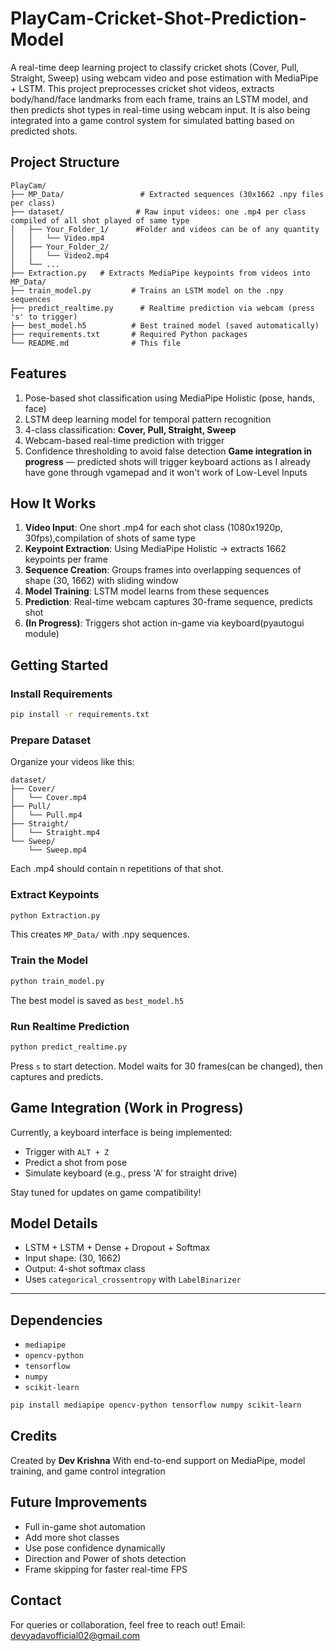# PlayCam-Cricket-Shot-Prediction-Model
A real-time deep learning project to classify cricket shots (Cover, Pull, Straight, Sweep) using webcam video and pose estimation with MediaPipe + LSTM.
This project preprocesses cricket shot videos, extracts body/hand/face landmarks from each frame, trains an LSTM model, and then predicts shot types in real-time using webcam input. It is also being integrated into a game control system for simulated batting based on predicted shots.
## Project Structure

```
PlayCam/
├── MP_Data/                 # Extracted sequences (30x1662 .npy files per class)
├── dataset/                # Raw input videos: one .mp4 per class compiled of all shot played of same type
│   ├── Your_Folder_1/      #Folder and videos can be of any quantity
│   │   └── Video.mp4
│   ├── Your_Folder_2/
│   │   └── Video2.mp4
│   └── ...
├── Extraction.py   # Extracts MediaPipe keypoints from videos into MP_Data/
├── train_model.py         # Trains an LSTM model on the .npy sequences
├── predict_realtime.py      # Realtime prediction via webcam (press 's' to trigger)
├── best_model.h5          # Best trained model (saved automatically)
├── requirements.txt       # Required Python packages
└── README.md              # This file
```
## Features
1. Pose-based shot classification using MediaPipe Holistic (pose, hands, face)
2. LSTM deep learning model for temporal pattern recognition
3. 4-class classification: **Cover, Pull, Straight, Sweep**
4. Webcam-based real-time prediction with trigger
5. Confidence thresholding to avoid false detection
**Game integration in progress** — predicted shots will trigger keyboard actions as I already have gone through vgamepad and it won't work of Low-Level Inputs

## How It Works

1. **Video Input**: One short .mp4 for each shot class (1080x1920p, 30fps),compilation of shots of same type
2. **Keypoint Extraction**: Using MediaPipe Holistic → extracts 1662 keypoints per frame
3. **Sequence Creation**: Groups frames into overlapping sequences of shape (30, 1662) with sliding window
4. **Model Training**: LSTM model learns from these sequences
5. **Prediction**: Real-time webcam captures 30-frame sequence, predicts shot
6. **(In Progress)**: Triggers shot action in-game via keyboard(pyautogui module)

## Getting Started

### Install Requirements

```bash
pip install -r requirements.txt
```

### Prepare Dataset

Organize your videos like this:

```
dataset/
├── Cover/
│   └── Cover.mp4
├── Pull/
│   └── Pull.mp4
├── Straight/
│   └── Straight.mp4
└── Sweep/
    └── Sweep.mp4
```

Each .mp4 should contain n repetitions of that shot.

### Extract Keypoints

```bash
python Extraction.py
```

This creates `MP_Data/` with .npy sequences.

### Train the Model

```bash
python train_model.py
```

The best model is saved as `best_model.h5`

### Run Realtime Prediction

```bash
python predict_realtime.py
```

Press `s` to start detection. Model waits for 30 frames(can be changed), then captures and predicts.

##  Game Integration (Work in Progress)

Currently, a keyboard interface is being implemented:

* Trigger with `ALT + Z`
* Predict a shot from pose
* Simulate keyboard (e.g., press 'A' for straight drive)

Stay tuned for updates on game compatibility!

## Model Details

* LSTM + LSTM + Dense + Dropout + Softmax
* Input shape: (30, 1662)
* Output: 4-shot softmax class
* Uses `categorical_crossentropy` with `LabelBinarizer`

---

## Dependencies

* `mediapipe`
* `opencv-python`
* `tensorflow`
* `numpy`
* `scikit-learn`

```bash
pip install mediapipe opencv-python tensorflow numpy scikit-learn
```


## Credits

Created by **Dev Krishna**
With end-to-end support on MediaPipe, model training, and game control integration 

## Future Improvements

* Full in-game shot automation
* Add more shot classes
* Use pose confidence dynamically
* Direction and Power of shots detection
* Frame skipping for faster real-time FPS


## Contact

For queries or collaboration, feel free to reach out!
Email: devyadavofficial02@gmail.com
